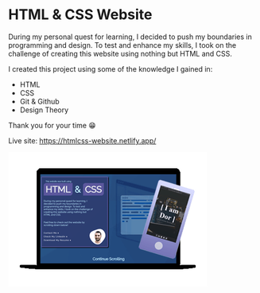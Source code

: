 # HTML & CSS Website
During my personal quest for learning, I decided to push my boundaries in programming and design. To test and enhance my skills, I took on the challenge of creating this website using nothing but HTML and CSS.

I created this project using some of the knowledge I gained in:
- HTML
- CSS
- Git & Github
- Design Theory

Thank you for your time 😁

Live site: https://htmlcss-website.netlify.app/

![showcase](./assets/progect-showcase.gif)
